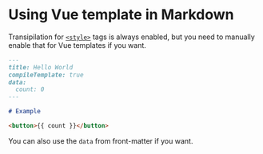 # Using Vue template in Markdown

Transipilation for [`<style>`](./using-style-in-markdown) tags is always enabled, but you need to manually enable that for Vue templates if you want.

```markdown
---
title: Hello World
compileTemplate: true
data:
  count: 0
---

# Example

<button>{{ count }}</button>
```

You can also use the `data` from front-matter if you want.
